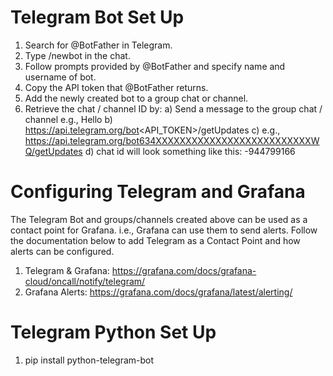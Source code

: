 # Telegram Bot Set Up
1. Search for @BotFather in Telegram.
2. Type /newbot in the chat.
3. Follow prompts provided by @BotFather and specify name and username of bot.
4. Copy the API token that @BotFather returns.
5. Add the newly created bot to a group chat or channel.
6. Retrieve the chat / channel ID by:
	a) Send a message to the group chat / channel e.g., Hello
	b) https://api.telegram.org/bot<API_TOKEN>/getUpdates
	c) e.g., https://api.telegram.org/bot634XXXXXXXXXXXXXXXXXXXXXXXXXXWQ/getUpdates
	d) chat id will look something like this: -944799166
	
# Configuring Telegram and Grafana
The Telegram Bot and groups/channels created above can be used as a contact point for Grafana. i.e., Grafana can use them to send alerts. 
Follow the documentation below to add Telegram as a Contact Point and how alerts can be configured.
1. Telegram & Grafana:  https://grafana.com/docs/grafana-cloud/oncall/notify/telegram/
2. Grafana Alerts: https://grafana.com/docs/grafana/latest/alerting/

# Telegram Python Set Up
1. pip install python-telegram-bot

